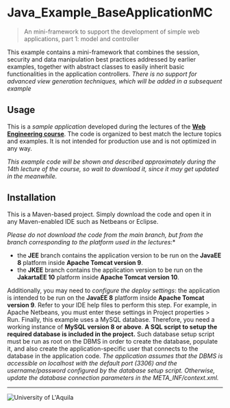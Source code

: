 # Java_Example_BaseApplicationMC
> An mini-framework to support the development of simple web applications, part 1: model and controller

This example contains a mini-framework that combines the session, security 
and data manipulation best practices addressed by earlier examples, together with
abstract classes to easily inherit basic functionalities in the application controllers.
*There is no support for advanced view generation techniques, which will be added in
a subsequent example*


## Usage

This is a *sample application* developed during the lectures of the  [**Web Engineering course**](https://webengineering-univaq.github.io). 
The code is organized to best match the lecture topics and examples. It is not intended for production use and is not optimized in any way. 

*This example code will be shown and described approximately during the 14th lecture of the course, so wait to download it, since it may get updated in the meanwhile.*

## Installation

This is a Maven-based project. Simply download the code and open it in any Maven-enabled IDE such as Netbeans or Eclipse. 

*Please do not download the code from the main branch, but from the branch corresponding to the platform used in the lectures:**
- the **JEE** branch contains the application version to be run on the **JavaEE 8** platform inside **Apache Tomcat version 9**. 
- the **JKEE** branch contains the application version to be run on the **JakartaEE 10** platform inside **Apache Tomcat version 10**. 

Additionally, you may need to *configure the deploy settings*: the application is intended to be run on the **JavaEE 8** platform inside **Apache Tomcat version 9**. 
Refer to your IDE help files to perform this step. For example, in Apache Netbeans, you must enter these settings in Project properties > Run.
Finally, this example uses a MySQL database. Therefore, you need a working instance of **MySQL version 8 or above**. 
**A SQL script to setup the required database is included in the project.**
Such database setup script must be run as root on the DBMS in order to create the database, populate it, and also create the application-specific 
user that connects to the database in the application code.
*The application assumes that the DBMS is accessible on localhost with the default port (3306) and the username/password configured by the
database setup script. Otherwise, update the database connection parameters in the META_INF/context.xml.*


---

![University of L'Aquila](https://www.disim.univaq.it/skins/aqua/img/logo2021-2.png)

 
